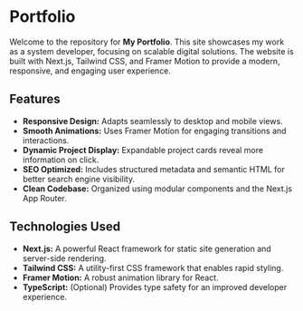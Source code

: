 # Portfolio

Welcome to the repository for **My Portfolio**. This site showcases my work as a system developer, focusing on scalable digital solutions. The website is built with Next.js, Tailwind CSS, and Framer Motion to provide a modern, responsive, and engaging user experience.

## Features

- **Responsive Design:** Adapts seamlessly to desktop and mobile views.
- **Smooth Animations:** Uses Framer Motion for engaging transitions and interactions.
- **Dynamic Project Display:** Expandable project cards reveal more information on click.
- **SEO Optimized:** Includes structured metadata and semantic HTML for better search engine visibility.
- **Clean Codebase:** Organized using modular components and the Next.js App Router.

## Technologies Used

- **Next.js:** A powerful React framework for static site generation and server-side rendering.
- **Tailwind CSS:** A utility-first CSS framework that enables rapid styling.
- **Framer Motion:** A robust animation library for React.
- **TypeScript:** (Optional) Provides type safety for an improved developer experience.
